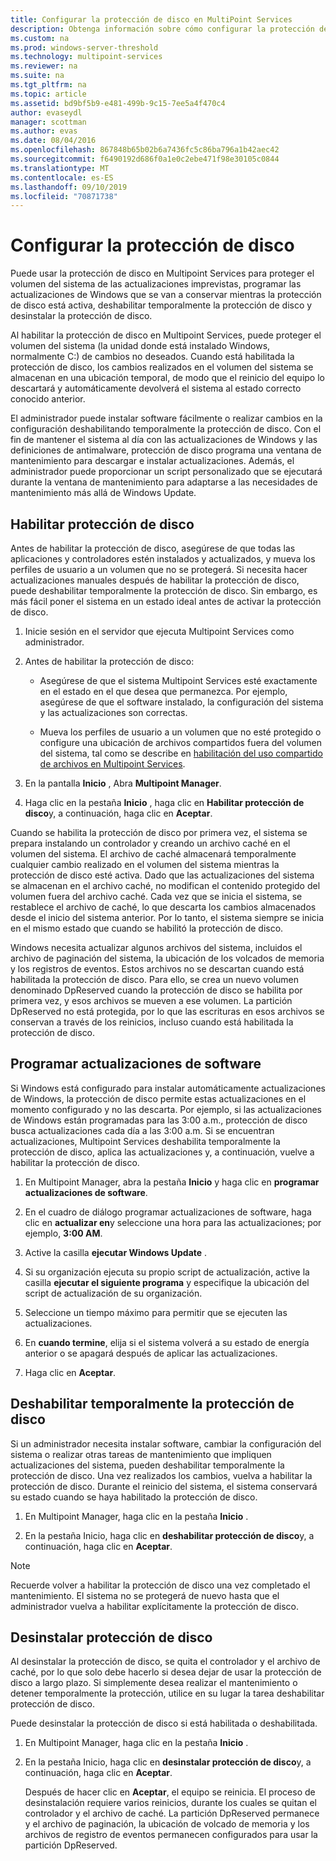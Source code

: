 ```yaml
---
title: Configurar la protección de disco en MultiPoint Services
description: Obtenga información sobre cómo configurar la protección de disco para Multipoint Services
ms.custom: na
ms.prod: windows-server-threshold
ms.technology: multipoint-services
ms.reviewer: na
ms.suite: na
ms.tgt_pltfrm: na
ms.topic: article
ms.assetid: bd9bf5b9-e481-499b-9c15-7ee5a4f470c4
author: evaseydl
manager: scottman
ms.author: evas
ms.date: 08/04/2016
ms.openlocfilehash: 867848b65b02b6a7436fc5c86ba796a1b42aec42
ms.sourcegitcommit: f6490192d686f0a1e0c2ebe471f98e30105c0844
ms.translationtype: MT
ms.contentlocale: es-ES
ms.lasthandoff: 09/10/2019
ms.locfileid: "70871738"
---
```

# <a name="configure-disk-protection"></a>Configurar la protección de disco
Puede usar la protección de disco en Multipoint Services para proteger el volumen del sistema de las actualizaciones imprevistas, programar las actualizaciones de Windows que se van a conservar mientras la protección de disco está activa, deshabilitar temporalmente la protección de disco y desinstalar la protección de disco.  
  
Al habilitar la protección de disco en Multipoint Services, puede proteger el volumen del sistema (la unidad donde está instalado Windows, normalmente C:) de cambios no deseados. Cuando está habilitada la protección de disco, los cambios realizados en el volumen del sistema se almacenan en una ubicación temporal, de modo que el reinicio del equipo lo descartará y automáticamente devolverá el sistema al estado correcto conocido anterior.  
  
El administrador puede instalar software fácilmente o realizar cambios en la configuración deshabilitando temporalmente la protección de disco. Con el fin de mantener el sistema al día con las actualizaciones de Windows y las definiciones de antimalware, protección de disco programa una ventana de mantenimiento para descargar e instalar actualizaciones. Además, el administrador puede proporcionar un script personalizado que se ejecutará durante la ventana de mantenimiento para adaptarse a las necesidades de mantenimiento más allá de Windows Update.  
  
## <a name="enable-disk-protection"></a>Habilitar protección de disco  
Antes de habilitar la protección de disco, asegúrese de que todas las aplicaciones y controladores estén instalados y actualizados, y mueva los perfiles de usuario a un volumen que no se protegerá. Si necesita hacer actualizaciones manuales después de habilitar la protección de disco, puede deshabilitar temporalmente la protección de disco. Sin embargo, es más fácil poner el sistema en un estado ideal antes de activar la protección de disco.  
  
 
1.  Inicie sesión en el servidor que ejecuta Multipoint Services como administrador.  
  
2.  Antes de habilitar la protección de disco:  
  
    -   Asegúrese de que el sistema Multipoint Services esté exactamente en el estado en el que desea que permanezca. Por ejemplo, asegúrese de que el software instalado, la configuración del sistema y las actualizaciones son correctas.  
  
    -   Mueva los perfiles de usuario a un volumen que no esté protegido o configure una ubicación de archivos compartidos fuera del volumen del sistema, tal como se describe en [habilitación del uso compartido de archivos en Multipoint Services](Enable-file-sharing-in-MultiPoint-services.md).  
  
3.  En la pantalla **Inicio** , Abra **Multipoint Manager**.  
  
4.  Haga clic en la pestaña **Inicio** , haga clic en **Habilitar protección de disco**y, a continuación, haga clic en **Aceptar**.  
  
Cuando se habilita la protección de disco por primera vez, el sistema se prepara instalando un controlador y creando un archivo caché en el volumen del sistema. El archivo de caché almacenará temporalmente cualquier cambio realizado en el volumen del sistema mientras la protección de disco esté activa. Dado que las actualizaciones del sistema se almacenan en el archivo caché, no modifican el contenido protegido del volumen fuera del archivo caché. Cada vez que se inicia el sistema, se restablece el archivo de caché, lo que descarta los cambios almacenados desde el inicio del sistema anterior. Por lo tanto, el sistema siempre se inicia en el mismo estado que cuando se habilitó la protección de disco.  
  
Windows necesita actualizar algunos archivos del sistema, incluidos el archivo de paginación del sistema, la ubicación de los volcados de memoria y los registros de eventos. Estos archivos no se descartan cuando está habilitada la protección de disco. Para ello, se crea un nuevo volumen denominado DpReserved cuando la protección de disco se habilita por primera vez, y esos archivos se mueven a ese volumen. La partición DpReserved no está protegida, por lo que las escrituras en esos archivos se conservan a través de los reinicios, incluso cuando está habilitada la protección de disco.  
  
## <a name="schedule-software-updates"></a>Programar actualizaciones de software  
Si Windows está configurado para instalar automáticamente actualizaciones de Windows, la protección de disco permite estas actualizaciones en el momento configurado y no las descarta. Por ejemplo, si las actualizaciones de Windows están programadas para las 3:00 a.m., protección de disco busca actualizaciones cada día a las 3:00 a.m. Si se encuentran actualizaciones, Multipoint Services deshabilita temporalmente la protección de disco, aplica las actualizaciones y, a continuación, vuelve a habilitar la protección de disco.  
   
1.  En Multipoint Manager, abra la pestaña **Inicio** y haga clic en **programar actualizaciones de software**.  
  
2.  En el cuadro de diálogo programar actualizaciones de software, haga clic en **actualizar en**y seleccione una hora para las actualizaciones; por ejemplo, **3:00 AM**.  
  
3.  Active la casilla **ejecutar Windows Update** .  
  
4.  Si su organización ejecuta su propio script de actualización, active la casilla **ejecutar el siguiente programa** y especifique la ubicación del script de actualización de su organización.  
  
5.  Seleccione un tiempo máximo para permitir que se ejecuten las actualizaciones.  
  
6.  En **cuando termine**, elija si el sistema volverá a su estado de energía anterior o se apagará después de aplicar las actualizaciones.  
  
7.  Haga clic en **Aceptar**.  
  
## <a name="temporarily-disable-disk-protection"></a>Deshabilitar temporalmente la protección de disco  
Si un administrador necesita instalar software, cambiar la configuración del sistema o realizar otras tareas de mantenimiento que impliquen actualizaciones del sistema, pueden deshabilitar temporalmente la protección de disco. Una vez realizados los cambios, vuelva a habilitar la protección de disco. Durante el reinicio del sistema, el sistema conservará su estado cuando se haya habilitado la protección de disco.  
    
1.  En Multipoint Manager, haga clic en la pestaña **Inicio** .  
  
2.  En la pestaña Inicio, haga clic en **deshabilitar protección de disco**y, a continuación, haga clic en **Aceptar**.  
  
> [!NOTE]  
> Recuerde volver a habilitar la protección de disco una vez completado el mantenimiento. El sistema no se protegerá de nuevo hasta que el administrador vuelva a habilitar explícitamente la protección de disco.  
  
## <a name="uninstall-disk-protection"></a>Desinstalar protección de disco  
Al desinstalar la protección de disco, se quita el controlador y el archivo de caché, por lo que solo debe hacerlo si desea dejar de usar la protección de disco a largo plazo. Si simplemente desea realizar el mantenimiento o detener temporalmente la protección, utilice en su lugar la tarea deshabilitar protección de disco.  
  
Puede desinstalar la protección de disco si está habilitada o deshabilitada.  
   
1.  En Multipoint Manager, haga clic en la pestaña **Inicio** .  
  
2.  En la pestaña Inicio, haga clic en **desinstalar protección de disco**y, a continuación, haga clic en **Aceptar**.  
  
    Después de hacer clic en **Aceptar**, el equipo se reinicia. El proceso de desinstalación requiere varios reinicios, durante los cuales se quitan el controlador y el archivo de caché. La partición DpReserved permanece y el archivo de paginación, la ubicación de volcado de memoria y los archivos de registro de eventos permanecen configurados para usar la partición DpReserved.